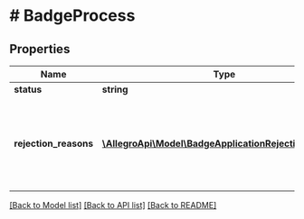 # # BadgeProcess

## Properties

Name | Type | Description | Notes
------------ | ------------- | ------------- | -------------
**status** | **string** |  |
**rejection_reasons** | [**\AllegroApi\Model\BadgeApplicationRejectionReason[]**](BadgeApplicationRejectionReason.md) | A list of messages with rejection reasons. Returned for process.status &#x3D; DECLINED only. |

[[Back to Model list]](../../README.md#models) [[Back to API list]](../../README.md#endpoints) [[Back to README]](../../README.md)
